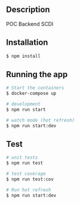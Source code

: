 ## Description

POC Backend SCDI 

## Installation

```bash
$ npm install
```

## Running the app
```bash
# Start the containers
$ docker-compose up

# development
$ npm run start

# watch mode (hot refresh)
$ npm run start:dev
```

## Test

```bash
# unit tests
$ npm run test

# test coverage
$ npm run test:cov

# Run hot refresh
$ npm run start:dev
```



